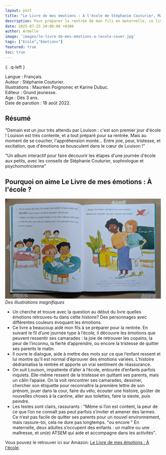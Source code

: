 ```yaml
---
layout: post
title: "Le Livre de mes émotions : À l'école de Stéphanie Couturier, Maurèen Poignonec, Karine Dubuc"
description: Pour préparer la rentrée de mon fils en maternelle, ce livre lui a permis de découvrir les différentes émotions que l’on peut ressentir à l’école, de mieux les comprendre et de les exprimer, tout en lui donnant un aperçu du déroulement d’une journée.
date: 2025-07-25 20:00:00 +0300
author: Armelle
image: 'images/le-livre-de-mes-emotions-a-lecole-cover.jpg'
tags: ["Ecole","Emotions"]
featured: true
toc: true
---
```


{: .q-left }

Langue : Français.  
Auteur : Stéphanie Couturier.  
Illustrations : Maurèen Poignonec et Karine Dubuc.                    
Editeur : Grund jeunesse.              
Age : Dès 3 ans.                            
Date de parution : 18 août 2022.         

## Résumé

"Demain est un jour très attendu par Louison : c'est son premier jour d'école !
Louison est très contente, et a tout préparé pour sa rentrée. Mais au moment de se coucher, l'appréhension monte... Entre joie, peur, tristesse, et excitation, que d'émotions se bousculent dans le cœur de Louison !"

"Un album interactif pour faire découvrir les étapes d'une journée d'école aux petits, avec les conseils de Stéphanie Couturier, sophrologue et psychomotricienne"

## Pourquoi on aime Le Livre de mes émotions : À l'école ?

![Des illustrations magnifiques](images/le-livre-de-mes-emotions-a-lecole-int.jpg)
*Des illustrations magnifiques*
- Un cherche et trouve avec la question au début du livre quelles émotions retrouves-tu dans cette histoire? Des personnages avec différentes couleurs évoquant les émotions.
- Ce livre a beaucoup aidé mon fils à se préparer pour la rentrée. En suivant le fil d’une journée type à l’école, il découvre les émotions que peuvent ressentir ses camarades : la joie de retrouver les copains, la peur de l’inconnu, la fierté d’apprendre, ou encore la tristesse de quitter ses parents le matin.
- Il ouvre le dialogue, aide à mettre des mots sur ce que l’enfant ressent et lui montre qu’il est normal d’éprouver des émotions variées. L’histoire dédramatise la rentrée et apporte un vrai sentiment de réassurance.
- On suit Louison, impatiente d’aller à l’école, entourée d’enfants parfois inquiets. Elle-même ressent de la tristesse en quittant ses parents, mais un câlin l’apaise. On la voit rencontrer ses camarades, dessiner, chercher son étiquette pour reconnaître la première lettre de son prénom, jouer dans la cour, faire du vélo, écouter une histoire, goûter de nouvelles choses à la cantine, aller aux toilettes, faire la sieste, puis peindre.
- Les textes sont clairs, rassurants : "Même si l’on est content, la peur de ce que l’on ne connaît pas peut parfois s’inviter et amener des larmes. Ce n’est pas facile de quitter ses parents pour un nouvel environnement, mais rassure-toi, cela ne dure pas longtemps. "ou encore " En maternelle, deux adultes s’occupent des enfants : un maître ou une maîtresse, et un(e) ATSEM qui aide et accompagne dans les activités". 

Vous pouvez le retrouver ici sur Amazon: [Le Livre de mes émotions : À l'école](https://amzn.to/3UtoJhX).



